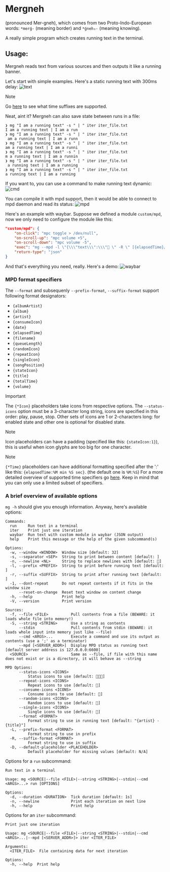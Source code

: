 # Mergneh
(pronounced Mer-gneh), which comes from two Proto-Indo-European words: `*merǵ-` (meaning border) and `*ǵneh₃-` (meaning knowing).

A really simple program which creates running text in the terminal.

## Usage:
Mergneh reads text from various sources and then outputs it like a running banner.

Let's start with simple examples. Here's a static running text with 300ms delay:
![text](https://github.com/Iamnotagenius/mergneh/assets/58214104/76451c39-0391-40e4-9c4b-543f383f735f)
> [!NOTE]
> Go [here](https://docs.rs/humantime/latest/humantime/fn.parse_duration.html) to see what time suffixes are supported.

Neat, aint it? Mergneh can also save state between runs in a file:
```ansi
❯ mg "I am a running text" -s " | " iter iter_file.txt
I am a running text | I am a run
❯ mg "I am a running text" -s " | " iter iter_file.txt
 am a running text | I am a runn
❯ mg "I am a running text" -s " | " iter iter_file.txt
am a running text | I am a runni
❯ mg "I am a running text" -s " | " iter iter_file.txt
m a running text | I am a runnin
❯ mg "I am a running text" -s " | " iter iter_file.txt
 a running text | I am a running
❯ mg "I am a running text" -s " | " iter iter_file.txt
a running text | I am a running
```

If you want to, you can use a command to make running text dynamic:
![cmd](https://github.com/Iamnotagenius/mergneh/assets/58214104/38defa19-3532-4ea3-8e81-49bcb35b91d6)

You can compile it with mpd support, then it would be able to connect to mpd daemon and read its status:
![mpd](https://github.com/Iamnotagenius/mergneh/assets/58214104/05cc8e92-8fdb-43da-85c2-5a356b50f11b)

Here's an example with waybar.
Suppose we defined a module `custom/mpd`, now we only need to configure the module like this:
```json
"custom/mpd": {
    "on-click": "mpc toggle > /dev/null",
    "on-scroll-up": "mpc volume +5",
    "on-scroll-down": "mpc volume -5",
    "exec": "mg --mpd -l \"{\\\"text\\\":\\\" \" -R \" [{elapsedTime}/{totalTime}] {stateIcon}\\\",\\\"tooltip\\\":\\\"{artist} - {title}: [{album} ({date})] ({randomIcon:1}{repeatIcon:1}{singleIcon:1}{consumeIcon:1}) {{{songPosition}/{queueLength}}}\\\"}}\" -w 30 -s \"  \" -1 run -d 100ms -n",
    "return-type": "json"
}
```
And that's everything you need, really. Here's a demo:
![waybar](https://github.com/Iamnotagenius/mergneh/assets/58214104/c579972d-20a6-427b-9201-ffee547ec421)

### MPD format specifiers
The `--format` and subsequenly `--prefix-format`, `--suffix-format` support following format designators:
- `{albumArtist}`
- `{album}`
- `{artist}`
- `{consumeIcon}`
- `{date}`
- `{elapsedTime}`
- `{filename}`
- `{queueLength}`
- `{randomIcon}`
- `{repeatIcon}`
- `{singleIcon}`
- `{songPosition}`
- `{stateIcon}`
- `{title}`
- `{totalTime}`
- `{volume}`

> [!IMPORTANT]
> The `{*Icon}` placeholders take icons from respective options.
> The `--status-icons` option must be a 3-character long string, icons are specified in this order: play, pause, stop.
> Other sets of icons are 1 or 2-characters long: for enabled state and other one is optional for disabled state.

> [!NOTE]
> Icon placeholders can have a padding (specified like this: `{stateIcon:1}`), this is useful when icon glyphs are too big for one character.

> [!NOTE]
> `{*Time}` placeholders can have additional formatting specified after the ':' like this: `{elapsedTime:%M min %S sec}`. (the default one is `%M:%S`)
> For a more detailed overview of supported time specifiers go [here](https://docs.rs/chrono/latest/chrono/format/strftime/index.html).
> Keep in mind that you can only use a limited subset of specifiers.

### A brief overview of available options
`mg -h` should give you enough information. Anyway, here's available options:
```
Commands:
  run     Run text in a terminal
  iter    Print just one iteration
  waybar  Run text with custom module in waybar (JSON output)
  help    Print this message or the help of the given subcommand(s)

Options:
  -w, --window <WINDOW>  Window size [default: 32]
  -s, --separator <SEP>  String to print between content [default: ]
  -n, --newline <NL>     String to replace newlines with [default: ]
  -l, --prefix <PREFIX>  String to print before running text [default: ]
  -r, --suffix <SUFFIX>  String to print after running text [default: ]
  -1, --dont-repeat      Do not repeat contents if it fits in the window size
      --reset-on-change  Reset text window on content change
  -h, --help             Print help
  -V, --version          Print version

Sources:
  -f, --file <FILE>          Pull contents from a file (BEWARE: it loads whole file into memory!)
  -S, --string <STRING>      Use a string as contents
      --stdin                Pull contents from stdin (BEWARE: it loads whole input into memory just like --file)
      --cmd <ARGS>...        Execute a command and use its output as contents (use a ';' as a terminator)
      --mpd [<SERVER_ADDR>]  Display MPD status as running text [default server address is 127.0.0.0:6600]
  <SOURCE>                   Same as --file, if file with this name does not exist or is a directory, it will behave as --string

MPD Options:
      --status-icons <ICONS>
          Status icons to use [default: ]
      --repeat-icons <ICONS>
          Repeat icons to use [default: ]
      --consume-icons <ICONS>
          Consume icons to use [default: ]
      --random-icons <ICONS>
          Random icons to use [default: ]
      --single-icons <ICONS>
          Single icons to use [default: ]
      --format <FORMAT>
          Format string to use in running text [default: "{artist} - {title}"]
  -L, --prefix-format <FORMAT>
          Format string to use in prefix
  -R, --suffix-format <FORMAT>
          Format string to use in suffix
  -D, --default-placeholder <PLACEHOLDER>
          Default placeholder for missing values [default: N/A]

```
Options for a `run` subcommand:
```
Run text in a terminal

Usage: mg <SOURCE|--file <FILE>|--string <STRING>|--stdin|--cmd <ARGS>...> run [OPTIONS]

Options:
  -d, --duration <DURATION>  Tick duration [default: 1s]
  -n, --newline              Print each iteration on next line
  -h, --help                 Print help
```
Options for an `iter` subcommand:
```
Print just one iteration

Usage: mg <SOURCE|--file <FILE>|--string <STRING>|--stdin|--cmd <ARGS>...|--mpd [<SERVER_ADDR>]> iter <ITER_FILE>

Arguments:
  <ITER_FILE>  File containing data for next iteration

Options:
  -h, --help  Print help
```
